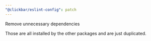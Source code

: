 ```yaml
---
"@clickbar/eslint-config": patch
---
```


Remove unnecessary dependencies

Those are all installed by the other packages and are just duplicated.
